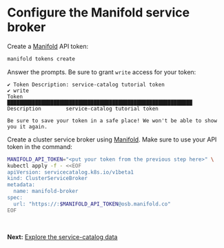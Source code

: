 # Configure the Manifold service broker

Create a [Manifold] API token:

```bash
manifold tokens create
```

Answer the prompts. Be sure to grant `write` access for your token:

```
✔ Token Description: service-catalog tutorial token
✔ write
Token              ████████████████████████████████████████████████████████████
Description        service-catalog tutorial token

Be sure to save your token in a safe place! We won't be able to show you it again.
```

Create a cluster service broker using [Manifold][manifold]. Make sure to use
your API token in the command:

```bash
MANIFOLD_API_TOKEN="<put your token from the previous step here>" \
kubectl apply -f - <<EOF
apiVersion: servicecatalog.k8s.io/v1beta1
kind: ClusterServiceBroker
metadata:
  name: manifold-broker
spec:
  url: "https://:$MANIFOLD_API_TOKEN@osb.manifold.co"
EOF
```
<br>

**Next:** [Explore the service-catalog data](explore-the-service-catalog-data.md)

[manifold]: https://www.manifold.co
